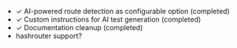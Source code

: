 - ✓ AI-powered route detection as configurable option (completed)
- ✓ Custom instructions for AI test generation (completed)
- ✓ Documentation cleanup (completed)
- hashrouter support?
